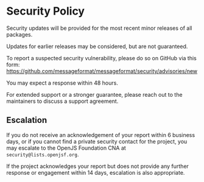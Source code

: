# Security Policy

Security updates will be provided for the most recent minor releases of all packages.

Updates for earlier releases may be considered, but are not guaranteed.

To report a suspected security vulnerability,
please do so on GitHub via this form:
https://github.com/messageformat/messageformat/security/advisories/new

You may expect a response within 48 hours.

For extended support or a stronger guarantee,
please reach out to the maintainers to discuss a support agreement.

## Escalation

If you do not receive an acknowledgement of your report within 6 business days, 
or if you cannot find a private security contact for the project, you may escalate
to the OpenJS Foundation CNA at `security@lists.openjsf.org`.

If the project acknowledges your report but does not provide any further response
or engagement within 14 days, escalation is also appropriate.
